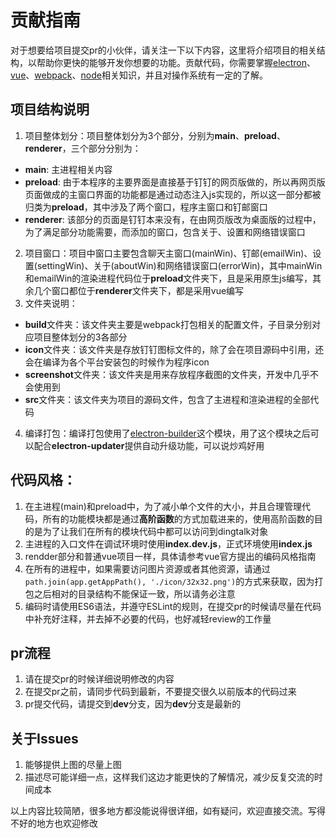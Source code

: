 # 贡献指南

对于想要给项目提交pr的小伙伴，请关注一下以下内容，这里将介绍项目的相关结构，以帮助你更快的能够开发你想要的功能。贡献代码，你需要掌握[electron](https://github.com/electron/electron)、[vue](https://github.com/vuejs/vue)、[webpack](https://github.com/webpack/webpack)、[node](https://github.com/nodejs/node)相关知识，并且对操作系统有一定的了解。

## 项目结构说明

1. 项目整体划分：项目整体划分为3个部分，分别为**main**、**preload**、**renderer**，三个部分分别为：
  * **main**: 主进程相关内容
  * **preload**: 由于本程序的主要界面是直接基于钉钉的网页版做的，所以再网页版页面做成的主窗口界面的功能都是通过动态注入js实现的，所以这一部分都被归类为**preload**，其中涉及了两个窗口，程序主窗口和钉邮窗口
  * **renderer**: 该部分的页面是钉钉本来没有，在由网页版改为桌面版的过程中，为了满足部分功能需要，而添加的窗口，包含关于、设置和网络错误窗口
2. 项目窗口：项目中窗口主要包含聊天主窗口(mainWin)、钉邮(emailWin)、设置(settingWin)、关于(aboutWin)和网络错误窗口(errorWin)，其中mainWin和emailWin的渲染进程代码位于**preload**文件夹下，且是采用原生js编写，其余几个窗口都位于**renderer**文件夹下，都是采用vue编写
3. 文件夹说明：
  * **build**文件夹：该文件夹主要是webpack打包相关的配置文件，子目录分别对应项目整体划分的3各部分
  * **icon**文件夹：该文件夹是存放钉钉图标文件的，除了会在项目源码中引用，还会在编译为各个平台安装包的时候作为程序icon
  * **screenshot**文件夹：该文件夹是用来存放程序截图的文件夹，开发中几乎不会使用到
  * **src**文件夹：该文件夹为项目的源码文件，包含了主进程和渲染进程的全部代码
4. 编译打包：编译打包使用了[electron-builder](https://github.com/electron-userland/electron-builder)这个模块，用了这个模块之后可以配合**electron-updater**提供自动升级功能，可以说炒鸡好用

## 代码风格：

1. 在主进程(main)和preload中，为了减小单个文件的大小，并且合理管理代码，所有的功能模块都是通过**高阶函数**的方式加载进来的，使用高阶函数的目的是为了让我们在所有的模块代码中都可以访问到dingtalk对象
2. 主进程的入口文件在调试环境时使用**index.dev.js**，正式环境使用**index.js**
3. rendder部分和普通vue项目一样，具体请参考vue官方提出的编码风格指南
4. 在所有的进程中，如果需要访问图片资源或者其他资源，请通过`path.join(app.getAppPath(), './icon/32x32.png')`的方式来获取，因为打包之后相对的目录结构不能保证一致，所以请务必注意
5. 编码时请使用ES6语法，并遵守ESLint的规则，在提交pr的时候请尽量在代码中补充好注释，并去掉不必要的代码，也好减轻review的工作量

## pr流程
1. 请在提交pr的时候详细说明修改的内容
2. 在提交pr之前，请同步代码到最新，不要提交很久以前版本的代码过来
3. pr提交代码，请提交到**dev**分支，因为**dev**分支是最新的

## 关于Issues
1. 能够提供上图的尽量上图
2. 描述尽可能详细一点，这样我们这边才能更快的了解情况，减少反复交流的时间成本

以上内容比较简陋，很多地方都没能说得很详细，如有疑问，欢迎直接交流。写得不好的地方也欢迎修改
